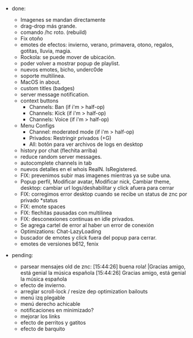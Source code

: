 * done:
    - Imagenes se mandan directamente
    - drag-drop más grande.
    - comando /hc roto. (rebuild)
    - Fix otoño
    - emotes de efectos: invierno, verano, primavera, otono, regalos, gotitas, lluvia, magia.
    - Rockola: se puede mover de ubicación.
    - poder volver a mostrar popup de playlist.
    - nuevos emotes, bicho, underc0de
    - soporte multilinea.
    - MacOS in about.
    - custom titles (badges)
    - server message notification.
    - context buttons
      * Channels: Ban (if i'm > half-op)
      * Channels: Kick (if i'm > half-op)
      * Channels: Voice (if i'm > half-op)
    - Menu Configs
      * Channel: moderated mode (if i'm > half-op)
      * Privados: Restringir privados (+G)
      * All: botón para ver archivos de logs en desktop
    - history por chat (flechita arriba)
    - reduce random server messages.
    - autocomplete channels in tab
    - nuevos detalles en el whois RealN. IsRegistered.
    - FIX: prevenimos subir mas imagenes mientras ya se sube una.
    - Popup perfil, Modificar avatar, Modificar nick, Cambiar theme, desktop: cambiar url logs/deshabilitar y click afuera para cerrar
    - FIX: corregimos error desktop cuando se recibe un status de znc por privado *status
    - FIX: emote spaces
    - FIX: flechitas pausadas con multilinea
    - FIX: desconexiones continuas en idle privados.
    - Se agrega cartel de error al haber un error de conexión
    - Optimizations: Chat-LazyLoading
    - buscador de emotes y click fuera del popup para cerrar.
    - emotes de versiones b612, fenix
      
* pending:
    - parsear mensajes old de znc: 
        [15:44:26] <ronin> buena rola! |Gracias amigo, está genial la música española 
        [15:44:26] Gracias amigo, está genial la música española 
    - efecto de invierno.
    - arreglar scroll-lock / resize dep optimization bailouts
    - menú izq plegable
    - menú derecho achicable
    - notificaciones en minimizado?
    - mejorar los links
    - efecto de perritos y gatitos
    - efecto de barquito


